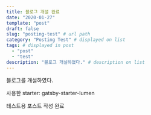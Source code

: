```yaml
---
title: 블로그 개설 완료
date: "2020-01-27"
template: "post"
draft: false
slug: "posting-test" # url path
category: "Posting Test" # displayed on list
tags: # displayed in post
  - "post"
  - "test"
description: "블로그 개설하였다." # description on list
---
```


블로그를 개설하였다.

사용한 starter: gatsby-starter-lumen

테스트용 포스트 작성 완료